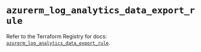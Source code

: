 # `azurerm_log_analytics_data_export_rule`

Refer to the Terraform Registry for docs: [`azurerm_log_analytics_data_export_rule`](https://registry.terraform.io/providers/hashicorp/azurerm/4.44.0/docs/resources/log_analytics_data_export_rule).
